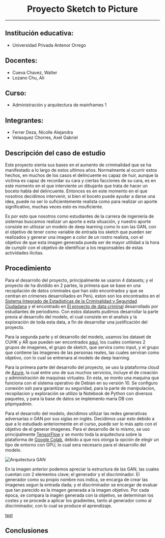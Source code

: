 <h1 align="center">Proyecto Sketch to Picture</h1>

---

## Institución educativa:

- Universidad Privada Antenor Orrego

## Docentes:

- Cueva Chavez, Walter
- Lozano Chu, Ali

## Curso:

- Administración y arquitectura de mainframes 1

## Integrantes:

- Ferrer Deza, Nicolle Alejandra
- Velasquez Chorres, Axel Gabriel

## Descripción del caso de estudio

Este proyecto sienta sus bases en el aumento de criminalidad que se ha manifestado a lo largo de estos ultimos años. Normalmente al ocurrir estos hechos, en muchos de los casos el delincuente es capaz de huir, aunque la victima es capaz de recordar su cara y ciertas facciones de su cara, es en este momento en el que interviente un dibujante que trata de hacer un boceto habla del delincuente. Entonces es en este momento en el que nosotros decidimos intervenir, si bien el boceto puede ayudar a darse una idea, puede no ser lo suficientemente realista como para realizar un aporte significativo, muchas veces esto es insuficiente. 

Es por esto que nosotros como estudiantes de la carrera de ingeniería de sistemas buscamos realizar un aporte a esta situación, y nuestro aporte consiste en utilozar un modelo de deep learning como lo son las GAN, con el objetivo de tener como variable de entrada los sketch que pueden ser realizados y generar una imagen a color de un rostro realista, con el objetivo de que esta imagen generada pueda ser de mayor utilidad a la hora de cumplir con el objetivo de identificar a los responsables de estas actividades ilicitas.

## Procedimiento

Para el desarrollo del proyecto, principalmente se usaron 4 datasets; y el proyecto de ha dividido en 2 partes, la primera que se base en una recopilación de datos criminales que han sido encontrados y que se centran en crimenes desarrollados en Perú, eston son los encontrados en el [Sistema Integrado de Estadisticas de la Criminalidad y Seguridad Ciudadana](http://datacrim.inei.gob.pe/panel/mapa) y el encontrado en [El proyecto de data criminal](https://inciudadana01.wixsite.com/datacriminal/base-de-datos) desarrollado por estudiantes de periodismo. Con estos datasets pudimos desarrollar la parte previa al desarrollo del modelo, el cual consiste en el analisis y la exploración de toda esta data, a fin de desarrollar una justificación del proyecto.

Para la segunda parte y el desarrollo del modelo, usamos los dataset de CUHK y AR que pueden ser encontrados [aquí](http://mmlab.ie.cuhk.edu.hk/archive/facesketch.html), los cuales contienes 2 grupos de imagenes, el grupo de sketch, que servira como input, y el grupo que contiene las imagenes de las personas reales, las cuales serviran como objetivo, con lo cual se entrenara al modelo de deep learning.

Para la primera parte del desarrollo del proyecto, se uso la plataforma cloud de [Azure](https://azure.microsoft.com/en-us/free/search/?&ef_id=CjwKCAjw1K75BRAEEiwAd41h1H9usN3bMFuz-8kDhYj0OVgOODf7i6OnaA5J8SDJwyxGyolhJbOMqRoCq08QAvD_BwE:G:s&OCID=AID2100093_SEM_CjwKCAjw1K75BRAEEiwAd41h1H9usN3bMFuz-8kDhYj0OVgOODf7i6OnaA5J8SDJwyxGyolhJbOMqRoCq08QAvD_BwE:G:s&dclid=CjgKEAjw1K75BRCyrLr7jv_W8lcSJADL7AOmrzE8SNawdyvgVxGHbO-ERpRJC89IXTuWOwj31nLXa_D_BwE), la cual entre uno de sus muchos servicios, incluye el de creación y administración de maquinas virtuales. En esta, se monto una maquina que funciona con el sistema operativo de Debian en su versión 10. Se configuro conexión ssh para garantizar su seguridad, para la parte de manipulacion, recopilacion y exploración se utilizo la Notebook de Python con diversos paquetes, y para la base de datos se implemento maria DB con phpmyadmin.

Para el desarrollo del modelo, decidimos utilizar las redes generativas adversarias o GAN por sus siglas en inglés. Decidimos usar esto debido a que a lo estudiado anteriormente en el curso, puede ser lo más apto con el objetivo de el generar imagenes. Para el desarrollo de lo mismo, se uso principalmente [TensorFlow](https://www.tensorflow.org/) y se monto toda la arquitectura sobre la plataforma de [Google Colab](https://colab.research.google.com/notebooks/intro.ipynb),  debido a que nos otorga la opción de elegir un tipo de entorno con GPU, lo cual sera necesario para el desarrollo del modelo.

![Arquitectura GAN](https://github.com/AVelasquezCH/Sketch2Picture/blob/master/Otros/Imagenes/GAN.jpg)

En la imagen anterior podemos apreciar la estructura de las GAN, las cuales cuentan con 2 elementos clave; el generador y el discriminador. El generador como su propio nombre nos indica, se encarga de crear las imagenes segun la entrada dada; y el discriminador se encargar de evaluar que tan parecido es la imagen generada a la imagen objetivo. Por cada época, se compara la inagén generada con la objetivo, se determinan los costes y se procede a aplicar los gradientes, tanto al generador como al discriminador, con lo cual se produce el aprendizaje.

[test](https://github.com/AVelasquezCH/Sketch2Picture/blob/master/C%C3%B3digo/Consultas.ipynb)

## Conclusiones

